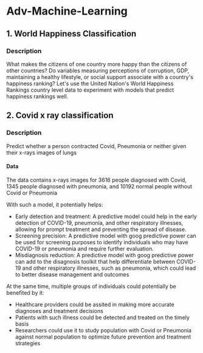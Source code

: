 # Adv-Machine-Learning
## 1. World Happiness Classification
### Description
What makes the citizens of one country more happy than the citizens of other countries? Do variables measuring perceptions of corruption, GDP, maintaining a healthy lifestyle, or social support associate with a country's happiness ranking? Let's use the United Nation's World Happiness Rankings country level data to experiment with models that predict happiness rankings well.
## 2. Covid x ray classification
### Description
Predict whether a person contracted Covid, Pneumonia or neither given their x-rays images of lungs
#### Data
The data contains x-rays images for 3616 people diagnosed with Covid, 1345 people diagnosed with pneumonia, and 10192 normal people without Covid or Pneumonia

With such a model, it potentially helps:
- Early detection and treatment: A predictive model could help in the early detection of COVID-19, pneumonia, and other respiratory illnesses, allowing for prompt treatment and preventing the spread of disease.
- Screening precision: A predictive model with goog predictive power can be used for screening purposes to identify individuals who may have COVID-19 or pneumonia and require further evaluation.
- Misdiagnosis reduction: A predictive model with goog predictive power can add to the disagnosis toolkit that help differentiate between COVID-19 and other respiratory illnesses, such as pneumonia, which could lead to better disease management and outcomes

At the same time, multiple groups of individuals could potentially be benefited by it:
- Healthcare providers could be assited in making more accurate diagnoses and treatment decisions
- Patients with such illness could be detected and treated on the timely basis
- Researchers could use it to study population with Covid or Pneumonia against normal population to optimize future prevention and treatment strategies

